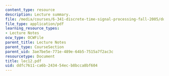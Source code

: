 ```yaml
---
content_type: resource
description: Lecture summary.
file: /media/courses/6-341-discrete-time-signal-processing-fall-2005/ddfc7611ca6b243454ecb8bcca8bf604_lec12.pdf
file_type: application/pdf
learning_resource_types:
- Lecture Notes
ocw_type: OCWFile
parent_title: Lecture Notes
parent_type: CourseSection
parent_uid: 3ae7be5e-771e-489e-64b5-7515a7f2ac3c
resourcetype: Document
title: lec12.pdf
uid: ddfc7611-ca6b-2434-54ec-b8bcca8bf604
---
```

